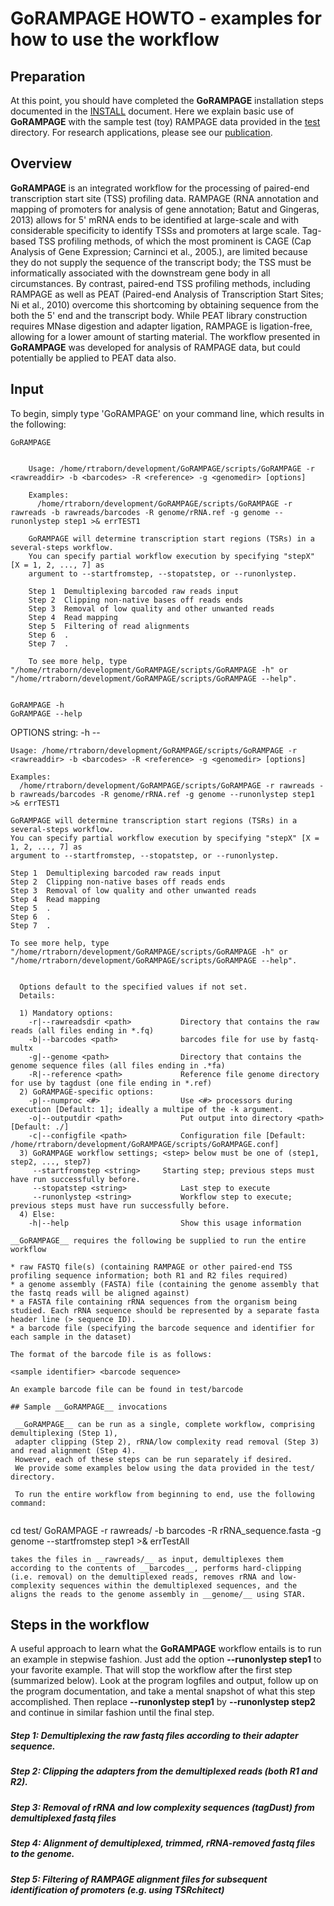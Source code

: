# GoRAMPAGE HOWTO - examples for how to use the workflow

## Preparation

At this point, you should have completed the __GoRAMPAGE__ installation steps
documented in the [INSTALL](./INSTALL.md) document. Here we explain basic use of
__GoRAMPAGE__ with the sample test (toy) RAMPAGE data provided in the [test](../test)
directory. For research applications, please see our [publication](http://brendelgroup.org/).

## Overview
__GoRAMPAGE__ is an integrated workflow for the processing of paired-end transcription start site (TSS) profiling data.
RAMPAGE (RNA annotation and mapping of promoters for analysis of gene annotation; Batut and Gingeras, 2013) allows for
5' mRNA ends to be identified at large-scale and with considerable specificity to identify TSSs and promoters at large scale.
Tag-based TSS profiling methods, of which the most prominent is CAGE (Cap Analysis of Gene Expression; Carninci et al., 2005.),
are limited because they do not supply the sequence of the transcript body; the TSS must be informatically associated with the downstream
gene body in all circumstances. By contrast, paired-end TSS profiling methods, including RAMPAGE as well as PEAT (Paired-end Analysis of
Transcription Start Sites; Ni et al., 2010) overcome this shortcoming by obtaining sequence from the both the 5' end and the transcript body.
While PEAT library construction requires MNase digestion and adapter ligation, RAMPAGE is ligation-free, allowing for a lower amount of starting
material. The workflow presented in __GoRAMPAGE__ was developed for analysis of RAMPAGE data, but could potentially be applied to PEAT data also.

## Input
To begin, simply type 'GoRAMPAGE' on your command line, which results in the following:

```
GoRAMPAGE


    Usage: /home/rtraborn/development/GoRAMPAGE/scripts/GoRAMPAGE -r <rawreaddir> -b <barcodes> -R <reference> -g <genomedir> [options]

    Examples:
      /home/rtraborn/development/GoRAMPAGE/scripts/GoRAMPAGE -r rawreads -b rawreads/barcodes -R genome/rRNA.ref -g genome --runonlystep step1 >& errTEST1

    GoRAMPAGE will determine transcription start regions (TSRs) in a several-steps workflow.
    You can specify partial workflow execution by specifying "stepX" [X = 1, 2, ..., 7] as
    argument to --startfromstep, --stopatstep, or --runonlystep.

    Step 1  Demultiplexing barcoded raw reads input
    Step 2  Clipping non-native bases off reads ends
    Step 3  Removal of low quality and other unwanted reads
    Step 4  Read mapping
    Step 5  Filtering of read alignments
    Step 6  .
    Step 7  .

    To see more help, type "/home/rtraborn/development/GoRAMPAGE/scripts/GoRAMPAGE -h" or "/home/rtraborn/development/GoRAMPAGE/scripts/GoRAMPAGE --help".
  

GoRAMPAGE -h
GoRAMPAGE --help
```
OPTIONS string:
-h --


    Usage: /home/rtraborn/development/GoRAMPAGE/scripts/GoRAMPAGE -r <rawreaddir> -b <barcodes> -R <reference> -g <genomedir> [options]

    Examples:
      /home/rtraborn/development/GoRAMPAGE/scripts/GoRAMPAGE -r rawreads -b rawreads/barcodes -R genome/rRNA.ref -g genome --runonlystep step1 >& errTEST1

    GoRAMPAGE will determine transcription start regions (TSRs) in a several-steps workflow.
    You can specify partial workflow execution by specifying "stepX" [X = 1, 2, ..., 7] as
    argument to --startfromstep, --stopatstep, or --runonlystep.

    Step 1  Demultiplexing barcoded raw reads input
    Step 2  Clipping non-native bases off reads ends
    Step 3  Removal of low quality and other unwanted reads
    Step 4  Read mapping
    Step 5  .
    Step 6  .
    Step 7  .

    To see more help, type "/home/rtraborn/development/GoRAMPAGE/scripts/GoRAMPAGE -h" or "/home/rtraborn/development/GoRAMPAGE/scripts/GoRAMPAGE --help".
  

      Options default to the specified values if not set.
      Details:

      1) Mandatory options:
        -r|--rawreadsdir <path>           Directory that contains the raw reads (all files ending in *.fq)
        -b|--barcodes <path>              barcodes file for use by fastq-multx
        -g|--genome <path>                Directory that contains the genome sequence files (all files ending in .*fa)
        -R|--reference <path>             Reference file genome directory for use by tagdust (one file ending in *.ref)                  
      2) GoRAMPAGE-specific options:
        -p|--numproc <#>                  Use <#> processors during execution [Default: 1]; ideally a multipe of the -k argument.
        -o|--outputdir <path>             Put output into directory <path> [Default: ./]
        -c|--configfile <path>            Configuration file [Default: /home/rtraborn/development/GoRAMPAGE/scripts/GoRAMPAGE.conf]
      3) GoRAMPAGE workflow settings; <step> below must be one of (step1, step2, ..., step7)
         --startfromstep <string>	  Starting step; previous steps must have run successfully before.
         --stopatstep <string>            Last step to execute
         --runonlystep <string>           Workflow step to execute; previous steps must have run successfully before.
      4) Else:
        -h|--help                         Show this usage information
    
```
__GoRAMPAGE__ requires the following be supplied to run the entire workflow

* raw FASTQ file(s) (containing RAMPAGE or other paired-end TSS profiling sequence information; both R1 and R2 files required)
* a genome assembly (FASTA) file (containing the genome assembly that the fastq reads will be aligned against)
* a FASTA file containing rRNA sequences from the organism being studied. Each rRNA sequence should be represented by a separate fasta header line (> sequence ID). 
* a barcode file (specifying the barcode sequence and identifier for each sample in the dataset)

The format of the barcode file is as follows:

<sample identifier> <barcode sequence>

An example barcode file can be found in test/barcode

## Sample __GoRAMPAGE__ invocations

 __GoRAMPAGE__ can be run as a single, complete workflow, comprising demultiplexing (Step 1),
 adapter clipping (Step 2), rRNA/low complexity read removal (Step 3) and read alignment (Step 4).
 However, each of these steps can be run separately if desired.
 We provide some examples below using the data provided in the test/ directory.

 To run the entire workflow from beginning to end, use the following command:
 
```
cd test/
GoRAMPAGE -r rawreads/ -b barcodes -R rRNA_sequence.fasta -g genome --startfromstep step1 >& errTestAll
```
takes the files in __rawreads/__ as input, demultiplexes them according to the contents of __barcodes__, performs hard-clipping (i.e. removal) on the demultiplexed reads, removes rRNA and low-complexity sequences within the demultiplexed sequences, and the aligns the reads to the genome assembly in __genome/__ using STAR.

```
## Steps in the workflow
A useful approach to learn what the __GoRAMPAGE__ workflow entails is to run an example in
stepwise fashion.  Just add the option __--runonlystep step1__ to your favorite
example.  That will stop the workflow after the first step (summarized below).
Look at the program logfiles and output, follow up on the program documentation,
and take a mental snapshot of what this step accomplished.  Then replace
__--runonlystep step1__ by __--runonlystep step2__ and continue in similar fashion
until the final step.

##### Step 1: Demultiplexing the raw fastq files according to their adapter sequence.

##### Step 2: Clipping the adapters from the demultiplexed reads (both R1 and R2). 

##### Step 3: Removal of rRNA and low complexity sequences (tagDust) from demultiplexed fastq files

##### Step 4: Alignment of demultiplexed, trimmed, rRNA-removed fastq files to the genome.

##### Step 5: Filtering of RAMPAGE alignment files for subsequent identification of promoters (e.g. using TSRchitect)
